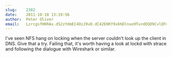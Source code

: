 ```yaml
---
slug:    2382
date:    2011-10-18 13:19:56
author:  Peter Oliver
email:   LzrcgsfHKRAx.dS2zYdmEC4OzJ9vD.dC42E0KY9x6hDlnue9Tu+dEQO9CvlQFmbA==
---
```


I've seen NFS hang on locking when the server couldn't look up the
client in DNS.  Give that a try.  Failing that, it's worth having a
look at lockd with strace and following the dialogue with Wireshark or
similar.
